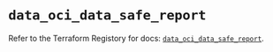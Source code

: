 # `data_oci_data_safe_report`

Refer to the Terraform Registory for docs: [`data_oci_data_safe_report`](https://registry.terraform.io/providers/oracle/oci/6.18.0/docs/data-sources/data_safe_report).
